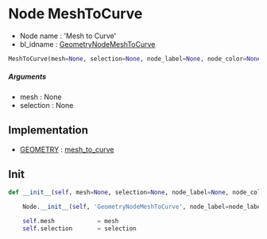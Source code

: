 # Node MeshToCurve

- Node name : 'Mesh to Curve'
- bl_idname : [GeometryNodeMeshToCurve](https://docs.blender.org/api/current/bpy.types.GeometryNodeMeshToCurve.html)


``` python
MeshToCurve(mesh=None, selection=None, node_label=None, node_color=None, **kwargs)
```
##### Arguments

- mesh : None
- selection : None

## Implementation

- [GEOMETRY](/docs/GeoNodes/socket_GEOMETRY.md) : [mesh_to_curve](/docs/GeoNodes/socket_GEOMETRY.md#mesh_to_curve)

## Init

``` python
def __init__(self, mesh=None, selection=None, node_label=None, node_color=None, **kwargs):

    Node.__init__(self, 'GeometryNodeMeshToCurve', node_label=node_label, node_color=node_color, **kwargs)

    self.mesh            = mesh
    self.selection       = selection
```
